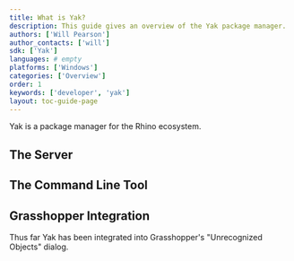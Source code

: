```yaml
---
title: What is Yak?
description: This guide gives an overview of the Yak package manager.
authors: ['Will Pearson']
author_contacts: ['will']
sdk: ['Yak']
languages: # empty
platforms: ['Windows']
categories: ['Overview']
order: 1
keywords: ['developer', 'yak']
layout: toc-guide-page
---
```



Yak is a package manager for the Rhino ecosystem.

## The Server



## The Command Line Tool



## Grasshopper Integration

Thus far Yak has been integrated into Grasshopper's "Unrecognized Objects" dialog.
